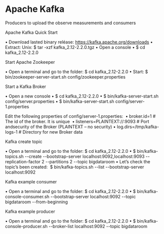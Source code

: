 # Apache Kafka
Producers to upload the observe measurements and consumers



Apache Kafka Quick Start

•	Download lasted binary reléase: https://kafka.apache.org/downloads
•	Extract: Unix: $ tar -xzf kafka_2.12-2.2.0.tgz
•	Open a console
•	$ cd kafka_2.12-2.2.0


Start Apache Zookeeper

•	Open a terminal and go to the folder: $ cd kafka_2.12-2.2.0
•	Start: $ bin/zookeeper-server-start.sh config/zookeeper.properties



Start a Kafka Broker

•	Open a new console
•	$ cd kafka_2.12-2.2.0
•	$ bin/kafka-server-start.sh config/server.properties
•	$ bin/kafka-server-start.sh config/server-1.properties 

Edit the following properties of config/server-1.properties: 
•	broker.id=1 # The id of the broker. It is unique 
•	listeners=PLAINTEXT://:9093 # Port andsecurity of the Broker (PLAINTEXT – no security) 
•	log.dirs=/tmp/kafka-logs-1 # Directory for new Broker data 


Kafka create topic

•	Open a terminal and go to the folder: $ cd kafka_2.12-2.2.0
•	$ bin/kafka-topics.sh --create --bootstrap-server localhost:9092,localhost:9093 -- replication-factor 2 --partitions 2 --topic bigdataroom
•	Let’s check the topic’s been created:  $ bin/kafka-topics.sh --list --bootstrap-server localhost:9092 


Kafka example consumer 

•	Open a terminal and go to the folder: $ cd kafka_2.12-2.2.0
•	$ bin/kafka-console-consumer.sh --bootstrap-server localhost:9092 --topic bigdataroom --from-beginning 


Kafka example producer 

•	Open a terminal and go to the folder: $ cd kafka_2.12-2.2.0
•	$ bin/kafka-console-producer.sh --broker-list localhost:9092 --topic bigdataroom
